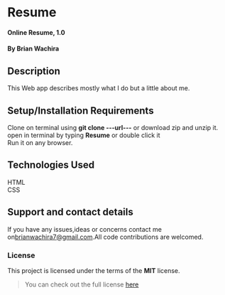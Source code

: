 # Resume
#### Online Resume, 1.0
#### By **Brian Wachira**
## Description
This Web app describes mostly what I do but a little about me.
## Setup/Installation Requirements
Clone on terminal using **git clone ---url---** or download zip and unzip it.
open in terminal by typing **Resume** or double click it
<br/>Run it on any browser.
## Technologies Used
HTML<br/>
CSS
## Support and contact details
If you have any issues,ideas or concerns contact me on<a href="https://mail.google.com/mail/?view=cm&fs=1&to=brianwachira7@gmail.com" target="_blank">brianwachira7@gmail.com</a>.All code contributions are welcomed.
### License
This project is licensed under the terms of the **MIT** license.

>You can check out the full license [here](https://github.com/briananointed/Resume/blob/master/LICENSE)  
